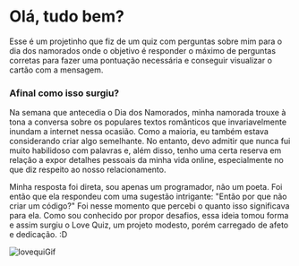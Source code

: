 # Olá, tudo bem? 

Esse é um projetinho que fiz de um quiz com perguntas sobre mim para o dia dos namorados onde o objetivo é responder o máximo de perguntas corretas para fazer uma pontuação necessária e conseguir visualizar o cartão com a mensagem. 

### Afinal como isso surgiu? 

Na semana que antecedia o Dia dos Namorados, minha namorada trouxe à tona a conversa sobre os populares textos românticos que invariavelmente inundam a internet nessa ocasião. Como a maioria, eu também estava considerando criar algo semelhante. No entanto, devo admitir que nunca fui muito habilidoso com palavras e, além disso, tenho uma certa reserva em relação a expor detalhes pessoais da minha vida online, especialmente no que diz respeito ao nosso relacionamento.

Minha resposta foi direta, sou apenas um programador, não um poeta. Foi então que ela respondeu com uma sugestão intrigante: "Então por que não criar um código?" Foi nesse momento que percebi o quanto isso significava para ela. Como sou conhecido por propor desafios, essa ideia tomou forma e assim surgiu o Love Quiz, um projeto modesto, porém carregado de afeto e dedicação. :D

![lovequiGif](https://user-images.githubusercontent.com/47543698/178126288-7c0d063e-90e1-4b82-b075-2b2dc1c32b1c.gif)
